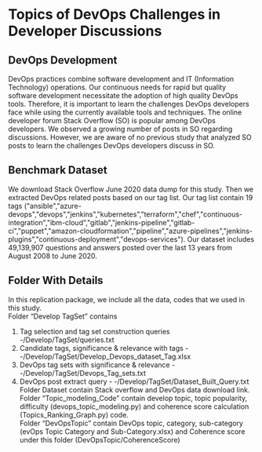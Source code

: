 # Topics of DevOps Challenges in Developer Discussions


## DevOps Development
DevOps practices combine software development and IT (Information Technology) operations. Our continuous needs for rapid but quality software development necessitate the adoption of high quality
DevOps tools. Therefore, it is important to learn the challenges DevOps developers face while using the currently available tools and techniques. The online developer forum Stack Overflow (SO) is popular among DevOps developers. We observed a growing number of posts in SO regarding discussions. However, we are aware of no previous study that analyzed SO posts to learn the challenges DevOps developers discuss in SO.


## Benchmark Dataset
We download Stack Overflow June 2020 data dump for this study. Then we extracted DevOps related posts based on our tag list. Our tag list contain 19 tags ("ansible","azure-devops","devops","jenkins","kubernetes","terraform","chef","continuous-integration","ibm-cloud","gitlab","jenkins-pipeline","gitlab-ci","puppet","amazon-cloudformation","pipeline","azure-pipelines","jenkins-plugins","continuous-deployment","devops-services"). Our dataset includes 49,139,907 questions and answers posted over the last 13
years from August 2008 to June 2020. 

## Folder With Details
In this replication package, we include all the data, codes that we used in this study. <br/>
Folder “Develop TagSet” contains
1.	Tag selection and tag set construction queries -/Develop/TagSet/queries.txt
2.	Candidate tags, significance & relevance with tags - -/Develop/TagSet/Develop_Devops_dataset_Tag.xlsx
3.	DevOps tag sets with significance & relevance - -/Develop/TagSet/Devops_Tag_sets.txt
4.	DevOps post extract query - -/Develop/TagSet/Dataset_Built_Query.txt  <br/>
Folder Dataset contain Stack overflow and DevOps data download link.
Folder “Topic_modeling_Code” contain develop topic, topic popularity, difficulty (devops_topic_modeling.py) and coherence score calculation (Topics_Ranking_Graph.py) code.  <br/>
Folder “DevOpsTopic” contain DevOps topic, category, sub-category (evOps Topic Category and Sub-Category.xlsx) and Coherence score under this folder (DevOpsTopic/CoherenceScore)  <br/>

 
